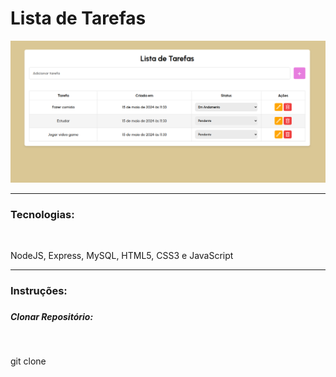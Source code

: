 <h1>Lista de Tarefas</h1>

<img src="./assets/images/listaDeTarefas.png">

<hr>

<h3>Tecnologias:</h3>
<br>
<p>NodeJS, Express, MySQL, HTML5, CSS3 e JavaScript</p>

<hr>

<h3>Instruções:<h3>

<h5>Clonar Repositório:</h5>
<br>
<p>git clone </p>